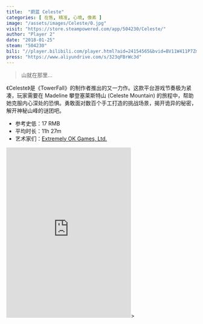 ```yaml
---
title:  "蔚蓝 Celeste"
categories: [ 在售, 精准, 心境, 像素 ]
image: "/assets/images/Celeste/0.jpg"
visit: "https://store.steampowered.com/app/504230/Celeste/"
author: "Player 2"
date: "2018-01-25"
steam: "504230"
bili: "//player.bilibili.com/player.html?aid=24154565&bvid=BV11W411P7Zm&cid=40481423&page=1"
press: "https://www.aliyundrive.com/s/323qFBrWc3d"
---
```


> 山就在那里…

《Celeste》是《TowerFall》的制作者推出的又一力作。这款平台游戏节奏极为紧凑，玩家需要在 Madeline 攀登塞莱斯特山 (Celeste Mountain) 的旅程中，帮助她克服内心深处的恐惧。勇敢面对数百个手工打造的挑战场景，揭开诡异的秘密，解开神秘山峰的谜团吧。

- 参考史低：17 RMB
- 平均时长：11h 27m
- 艺术家们：[Extremely OK Games, Ltd.](https://exok.com/index.html)

<iframe frameborder="no" border="0" marginwidth="0" marginheight="0" width=330 height=450 src="https://music.163.com/outchain/player?type=1&id=75137375&auto=0&height=430"></iframe>>